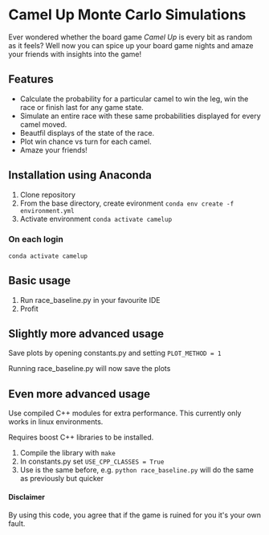 # Camel Up Monte Carlo Simulations

Ever wondered whether the board game *Camel Up* is every bit as random as it feels? Well now you can spice up your board game nights and amaze your friends with insights into the game!

## Features
- Calculate the probability for a particular camel to win the leg, win the race or finish last for any game state.
- Simulate an entire race with these same probabilities displayed for every camel moved.
- Beautfil displays of the state of the race.
- Plot win chance vs turn for each camel.
- Amaze your friends!

## Installation using Anaconda
1. Clone repository
2. From the base directory, create evironment `conda env create -f environment.yml`
3. Activate environment `conda activate camelup`

### On each login
`conda activate camelup`

## Basic usage
1. Run race_baseline.py in your favourite IDE
2. Profit

## Slightly more advanced usage
Save plots by opening constants.py and setting `PLOT_METHOD = 1`

Running race_baseline.py will now save the plots

## Even more advanced usage
Use compiled C++ modules for extra performance. This currently only works in linux environments.

Requires boost C++ libraries to be installed.
1. Compile the library with `make`
2. In constants.py set `USE_CPP_CLASSES = True`
3. Use is the same before, e.g. `python race_baseline.py` will do the same as previously but quicker

#### Disclaimer
By using this code, you agree that if the game is ruined for you it's your own fault.